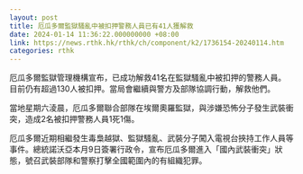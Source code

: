 ```yaml
---
layout: post
title: 厄瓜多爾監獄騷亂中被扣押警務人員已有41人獲解救
date: 2024-01-14 11:36:22.000000000 +08:00
link: https://news.rthk.hk/rthk/ch/component/k2/1736154-20240114.htm
categories: rthk
---
```


厄瓜多爾監獄管理機構宣布，已成功解救41名在監獄騷亂中被扣押的警務人員。目前仍有超過130人被扣押。當局會繼續與警方及部隊協調行動，解救他們。

當地星期六淩晨，厄瓜多爾聯合部隊在埃爾奧羅監獄，與涉嫌恐怖分子發生武裝衝突，造成2名被扣押警務人員1死1傷。

厄瓜多爾近期相繼發生毒梟越獄、監獄騷亂、武裝分子闖入電視台挾持工作人員等事件。總統諾沃亞本月9日簽署行政令，宣布厄瓜多爾進入「國內武裝衝突」狀態，號召武裝部隊和警察打擊全國範圍內的有組織犯罪。
